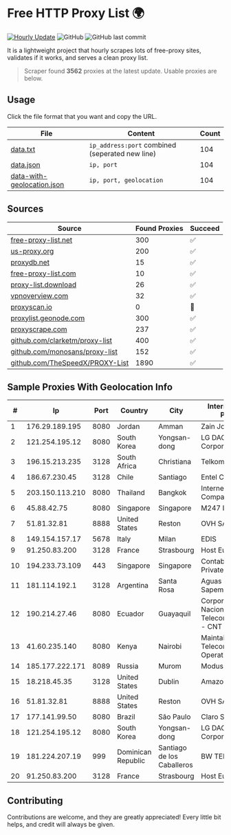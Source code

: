
# Free HTTP Proxy List 🌍

[![Hourly Update](https://github.com/mertguvencli/http-proxy-list/actions/workflows/main.yml/badge.svg?branch=main)](https://github.com/mertguvencli/http-proxy-list/actions/workflows/main.yml)
![GitHub](https://img.shields.io/github/license/mertguvencli/http-proxy-list)
![GitHub last commit](https://img.shields.io/github/last-commit/mertguvencli/http-proxy-list)

It is a lightweight project that hourly scrapes lots of free-proxy sites, validates if it works, and serves a clean proxy list.


> Scraper found **3562** proxies at the latest update. Usable proxies are below.

## Usage

Click the file format that you want and copy the URL.


|File|Content|Count|
|----|-------|-----|
|[data.txt](https://raw.githubusercontent.com/mertguvencli/http-proxy-list/main/proxy-list/data.txt)|`ip_address:port` combined (seperated new line)|104|
|[data.json](https://raw.githubusercontent.com/mertguvencli/http-proxy-list/main/proxy-list/data.json)|`ip, port`|104|
|[data-with-geolocation.json](https://raw.githubusercontent.com/mertguvencli/http-proxy-list/main/proxy-list/data-with-geolocation.json)|`ip, port, geolocation`|104|

## Sources

|Source|Found Proxies|Succeed|
|------|-------------|-------|
|[free-proxy-list.net](https://free-proxy-list.net)|300|✅|
|[us-proxy.org](https://www.us-proxy.org)|200|✅|
|[proxydb.net](http://proxydb.net)|15|✅|
|[free-proxy-list.com](https://free-proxy-list.com/?page=&port=&type%5B%5D=http&type%5B%5D=https&up_time=0&search=Search)|10|✅|
|[proxy-list.download](https://www.proxy-list.download/HTTP)|26|✅|
|[vpnoverview.com](https://vpnoverview.com/privacy/anonymous-browsing/free-proxy-servers)|32|✅|
|[proxyscan.io](https://www.proxyscan.io)|0|🚫|
|[proxylist.geonode.com](https://proxylist.geonode.com/api/proxy-list?limit=300&page=1&sort_by=lastChecked&sort_type=desc&protocols=http,https)|300|✅|
|[proxyscrape.com](https://api.proxyscrape.com/v2/?request=displayproxies&protocol=http&timeout=10000&country=all&ssl=all&anonymity=all)|237|✅|
|[github.com/clarketm/proxy-list](https://raw.githubusercontent.com/clarketm/proxy-list/master/proxy-list-raw.txt)|400|✅|
|[github.com/monosans/proxy-list](https://raw.githubusercontent.com/monosans/proxy-list/main/proxies/http.txt)|152|✅|
|[github.com/TheSpeedX/PROXY-List](https://raw.githubusercontent.com/TheSpeedX/PROXY-List/master/http.txt)|1890|✅|


## Sample Proxies With Geolocation Info

|#|Ip|Port|Country|City|Internet Service Provider|
|-|--|----|-------|----|-------------------------|
|1|176.29.189.195|8080|Jordan|Amman|Zain Jordan|
|2|121.254.195.12|8080|South Korea|Yongsan-dong|LG DACOM Corporation|
|3|196.15.213.235|3128|South Africa|Christiana|Telkom SA Ltd.|
|4|186.67.230.45|3128|Chile|Santiago|Entel Chile S.A.|
|5|203.150.113.210|8080|Thailand|Bangkok|Internet Thailand Company Ltd.|
|6|45.88.42.75|8080|Singapore|Singapore|M247 Ltd|
|7|51.81.32.81|8888|United States|Reston|OVH SAS|
|8|149.154.157.17|5678|Italy|Milan|EDIS|
|9|91.250.83.200|3128|France|Strasbourg|Host Europe GmbH|
|10|194.233.73.109|443|Singapore|Singapore|Contabo Asia Private Limited|
|11|181.114.192.1|3128|Argentina|Santa Rosa|Aguas Del Colorado Sapem|
|12|190.214.27.46|8080|Ecuador|Guayaquil|Corporacion Nacional De Telecomunicaciones - CNT EP|
|13|41.60.235.140|8080|Kenya|Nairobi|Maintainer Liquid Telecommunications Operations Limited|
|14|185.177.222.171|8089|Russia|Murom|Modus LLC|
|15|18.218.45.35|3128|United States|Dublin|Amazon.com, Inc.|
|16|51.81.32.81|8888|United States|Reston|OVH SAS|
|17|177.141.99.50|8080|Brazil|São Paulo|Claro S.A.|
|18|121.254.195.12|8080|South Korea|Yongsan-dong|LG DACOM Corporation|
|19|181.224.207.19|999|Dominican Republic|Santiago de los Caballeros|BW TELECOM|
|20|91.250.83.200|3128|France|Strasbourg|Host Europe GmbH|



## Contributing

Contributions are welcome, and they are greatly appreciated! Every
little bit helps, and credit will always be given.


